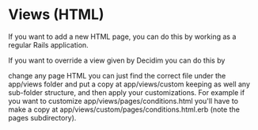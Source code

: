 # Views (HTML)

If you want to add a new HTML page, you can do this by working as a regular Rails application. 

If you want to override a view given by Decidim you can do this by  

change any page HTML you can just find the correct file under the app/views folder and put a copy at app/views/custom keeping as well any sub-folder structure, and then apply your customizations. For example if you want to customize app/views/pages/conditions.html you'll have to make a copy at app/views/custom/pages/conditions.html.erb (note the pages subdirectory).

